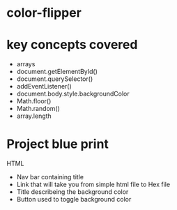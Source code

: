 # color-flipper

# key concepts covered

- arrays
- document.getElementById()
- document.querySelector()
- addEventListener()
- document.body.style.backgroundColor
- Math.floor()
- Math.random()
- array.length

# Project blue print

HTML

- Nav bar containing title
- Link that will take you from simple html file to Hex file
- Title describeing the background color
- Button used to toggle background color
